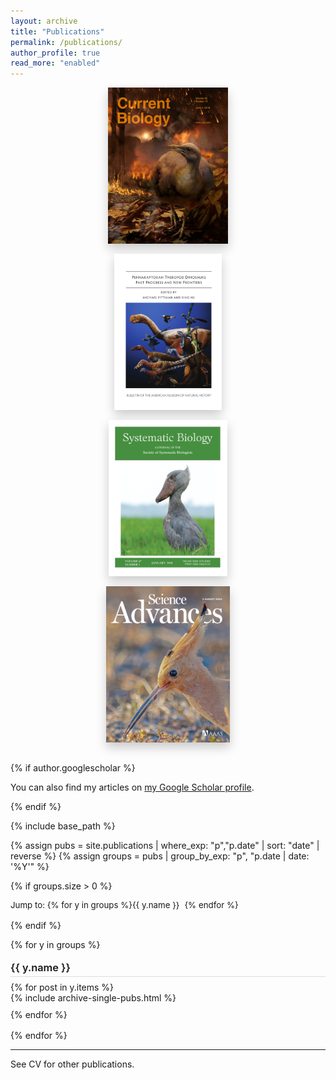 ```yaml
---
layout: archive
title: "Publications"
permalink: /publications/
author_profile: true
read_more: "enabled"
---
```


<style>
/* === Anchor offset for sticky header === */
.pub-year { 
  scroll-margin-top: 96px; 
}
.pub-year:target::before {
  content: "";
  display: block;
  height: 96px;
  margin-top: -96px;
}

/* Jump nav + year headings */
.pubs-jump { margin: .5rem 0 1rem 0; font-size: .95em; }
.pubs-jump a { text-decoration: none; margin-right: .6em; }

/* Year headings */
.pub-year {
  margin: 1.1rem 0 .55rem 0;
  border-bottom: 1px solid #ddd;
  padding-bottom: .25rem;
  font-weight: 600;
}

/* List spacing */
.pub-list { list-style: none; margin: 0 0 1rem 0; padding: 0; }
.pub-list > li { margin: 0 0 .6rem 0; }

/* Publication item formatting */
.archive__item { gap: .9rem; }
.archive__item-details { flex-grow: 1; width: auto; }

.archive__item-title {
  margin-bottom: .12rem;
  line-height: 1.25;
  font-weight: 600;
}
.archive__item-title a { text-decoration: none; }
.archive__item-title a:hover { text-decoration: underline; }

.archive__item-details p {
  margin: .15rem 0 .25rem 0;
  font-size: .95em;
  color: #555;
  line-height: 1.45;
}

/* Icons */
.archive__item-details a .fa,
.archive__item-details a .fas,
.archive__item-details a .fab {
  opacity: .8;
  transform: translateY(0);
  transition: opacity .12s ease, transform .12s ease;
}
.archive__item-details a:hover .fa,
.archive__item-details a:hover .fas,
.archive__item-details a:hover .fab {
  opacity: 1;
  transform: translateY(-1px);
}

/* Altmetric column */
.archive__item-altmetric { width: 15%; min-width: 140px; }
@media (max-width: 860px) {
  .archive__item { flex-direction: column; align-items: flex-start; }
  .archive__item-altmetric { width: 100%; padding-left: 0; margin: .35rem 0 0 0; }
}

/* Cover image row - improved layout */
.pub-covers {
  display: grid;
  grid-template-columns: repeat(auto-fit, minmax(250px, 1fr));
  gap: 1rem;
  max-width: 70%;
  margin: 0 auto 2rem auto; /* center and add spacing below */
  justify-items: center;
}

.pub-covers a {
  display: flex;
  justify-content: center;
}

.pub-covers img {
  max-height: 250px;
  width: auto;
  max-width: 100%;
  box-shadow: 0 8px 16px rgba(0,0,0,0.2);
  transition: box-shadow 0.3s ease;
}

.pub-covers img:hover {
  box-shadow: 0 12px 24px rgba(0,0,0,0.3);
}

@media (max-width: 720px) {
  .pub-covers {
    grid-template-columns: 1fr;
    max-width: 90%;
  }
}
</style>

<figure class="pub-covers">
  <a href="https://doi.org/10.1016/j.cub.2018.04.062" target="_blank" rel="noopener">
    <img src="https://github.com/jakeberv/jakeberv.github.io/raw/master/images/research/CurrBio.jpg" alt="Current Biology cover">
  </a>
  <a href="http://digitallibrary.amnh.org/handle/2246/7237" target="_blank" rel="noopener">
    <img src="https://github.com/jakeberv/jakeberv.github.io/raw/master/images/research/amnh_bulletin.jpg" alt="AMNH Bulletin cover">
  </a>
  <a href="https://doi.org/10.1093/sysbio/syx064" target="_blank" rel="noopener">
    <img src="https://github.com/jakeberv/jakeberv.github.io/raw/master/images/research/syst_biol.jpg" alt="Systematic Biology cover">
  </a>
  <a href="https://doi.org/10.1126/sciadv.adp0114" target="_blank" rel="noopener">
    <img src="https://github.com/jakeberv/jakeberv.github.io/raw/master/images/research/science_advances.jpg" alt="Science Advances cover">
  </a>
</figure>

{% if author.googlescholar %}
<p>You can also find my articles on <a href="{{ author.googlescholar }}" target="_blank" rel="noopener">my Google Scholar profile</a>.</p>
{% endif %}

{% include base_path %}

{% assign pubs = site.publications | where_exp: "p","p.date" | sort: "date" | reverse %}
{% assign groups = pubs | group_by_exp: "p", "p.date | date: '%Y'" %}

{% if groups.size > 0 %}
<p class="pubs-jump">Jump to:
{% for y in groups %}<a href="#y{{ y.name }}">{{ y.name }}</a>{% endfor %}
</p>
{% endif %}

{% for y in groups %}
<h3 id="y{{ y.name }}" class="pub-year">{{ y.name }}</h3>
<ul class="pub-list">
{% for post in y.items %}
  <li>{% include archive-single-pubs.html %}</li>
{% endfor %}
</ul>
{% endfor %}

<hr>

<p>See CV for other publications.</p>